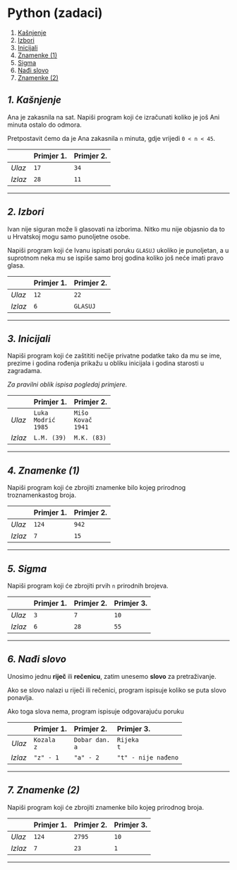 # Python (zadaci)

1. [Kašnjenje](README.md#1-kasnjenje)
2. [Izbori](README.md#2-izbori)
3. [Inicijali](README.md#3-inicijali)
4. [Znamenke (1)](README.md#4-znamenke-1)
5. [Sigma](README.md#5-sigma)
6. [Nađi slovo](README.md#6-nađi-slovo)
7. [Znamenke (2)](README.md#7-znamenke-2)


## *1. Kašnjenje*

Ana je zakasnila na sat. Napiši program koji će izračunati koliko je još Ani minuta ostalo do odmora.

Pretpostavit ćemo da je Ana zakasnila `n` minuta, gdje vrijedi `0 < n < 45`.

|         | **Primjer 1.** | **Primjer 2.** |
|---------|----------------|----------------|
| *Ulaz*  | `17`           | `34`           |
| *Izlaz* | `28`           | `11`           |

___


## *2. Izbori*

Ivan nije siguran može li glasovati na izborima. Nitko mu nije objasnio da to u Hrvatskoj mogu samo punoljetne osobe.

Napiši program koji će Ivanu ispisati poruku `GLASUJ` ukoliko je punoljetan, a u suprotnom neka mu se ispiše samo broj godina koliko još neće imati pravo glasa.

|         | **Primjer 1.** | **Primjer 2.** |
|---------|----------------|----------------|
| *Ulaz*  | `12`           | `22`           |
| *Izlaz* | `6`            | `GLASUJ`       |

___

## *3. Inicijali*

Napiši program koji će zaštititi nečije privatne podatke tako da mu se ime, prezime i godina rođenja prikažu u obliku inicijala i godina starosti u zagradama.

*Za pravilni oblik ispisa pogledaj primjere.*

|         | **Primjer 1.**               | **Primjer 2.**              |
|---------|------------------------------|-----------------------------|
| *Ulaz*  | `Luka`<br>`Modrić`<br>`1985` | `Mišo`<br>`Kovač`<br>`1941` |
| *Izlaz* | `L.M. (39)`                  | `M.K. (83)`                 |

___


## *4. Znamenke (1)*

Napiši program koji će zbrojiti znamenke bilo kojeg prirodnog troznamenkastog broja.

|         | **Primjer 1.** | **Primjer 2.** |
|---------|----------------|----------------|
| *Ulaz*  | `124`          | `942`          |
| *Izlaz* | `7`            | `15`           |

___


## *5. Sigma*

Napiši program koji će zbrojiti prvih `n` prirodnih brojeva.

|         | **Primjer 1.** | **Primjer 2.** | **Primjer 3.** |
|---------|----------------|----------------|----------------|
| *Ulaz*  | `3`            | `7`            | `10`           |
| *Izlaz* | `6`            | `28`           | `55`           |

___


## *6. Nađi slovo*

Unosimo jednu **riječ** ili **rečenicu**, zatim unesemo **slovo** za pretraživanje.

Ako se slovo nalazi u riječi ili rečenici, program ispisuje koliko se puta slovo ponavlja.

Ako toga slova nema, program ispisuje odgovarajuću poruku

|         | **Primjer 1.**    | **Primjer 2.**        | **Primjer 3.**      |
|--------:|:------------------|:----------------------|:--------------------|
| *Ulaz*  | `Kozala`<br>`z`   | `Dobar dan.`<br>`a`   | `Rijeka`<br>`t`     |
| *Izlaz* | `"z" - 1`         | `"a" - 2`             | `"t" - nije nađeno` |

___


## *7. Znamenke (2)*

Napiši program koji će zbrojiti znamenke bilo kojeg prirodnog broja.

|         | **Primjer 1.** | **Primjer 2.** | **Primjer 3.** |
|---------|----------------|----------------|----------------|
| *Ulaz*  | `124`          | `2795`         | `10`           |
| *Izlaz* | `7`            | `23`           | `1`            |

___

